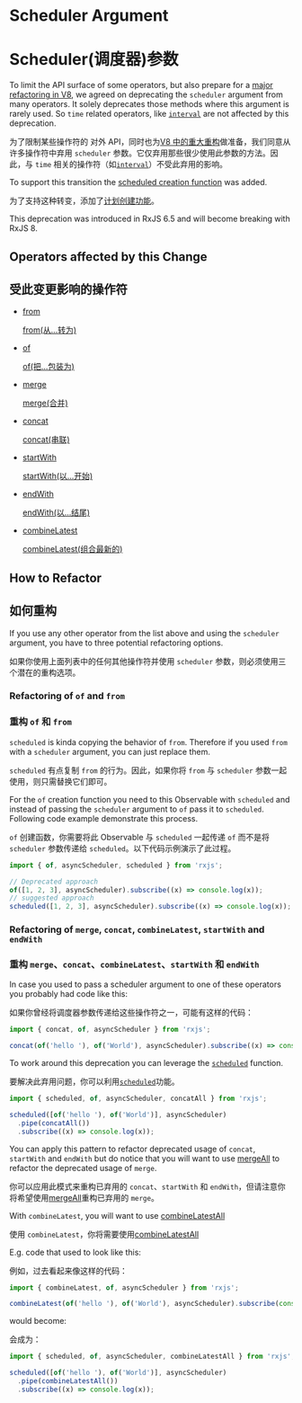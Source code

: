 # Scheduler Argument

# Scheduler(调度器)参数

To limit the API surface of some operators, but also prepare for a [major refactoring in V8](https://github.com/ReactiveX/rxjs/pull/4583), we agreed on deprecating the `scheduler` argument from many operators. It solely deprecates those methods where this argument is rarely used. So `time` related operators, like [`interval`](https://rxjs.dev/api/index/function/interval) are not affected by this deprecation.

为了限制某些操作符的 对外 API，同时也为[V8 中的重大重构](https://github.com/ReactiveX/rxjs/pull/4583)做准备，我们同意从许多操作符中弃用 `scheduler` 参数。它仅弃用那些很少使用此参数的方法。因此，与 `time` 相关的操作符（如[`interval`](https://rxjs.dev/api/index/function/interval)）不受此弃用的影响。

To support this transition the [scheduled creation function](/api/index/function/scheduled) was added.

为了支持这种转变，添加了[计划创建功能](/api/index/function/scheduled)。

<div class="alert is-important">
    <span>
        This deprecation was introduced in RxJS 6.5 and will become breaking with RxJS 8.
    </span>
</div>

## Operators affected by this Change

## 受此变更影响的操作符

- [from](/api/index/function/from)

  [from(从...转为)](/api/index/function/from)

- [of](/api/index/function/of)

  [of(把...包装为)](/api/index/function/of)

- [merge](/api/index/function/merge)

  [merge(合并)](/api/index/function/merge)

- [concat](/api/index/function/concat)

  [concat(串联)](/api/index/function/concat)

- [startWith](/api/operators/startWith)

  [startWith(以...开始)](/api/operators/startWith)

- [endWith](/api/operators/endWith)

  [endWith(以...结尾)](/api/operators/endWith)

- [combineLatest](/api/index/function/combineLatest)

  [combineLatest(组合最新的)](/api/index/function/combineLatest)

## How to Refactor

## 如何重构

If you use any other operator from the list above and using the `scheduler` argument, you have to three potential refactoring options.

如果你使用上面列表中的任何其他操作符并使用 `scheduler` 参数，则必须使用三个潜在的重构选项。

### Refactoring of `of` and `from`

### 重构 `of` 和 `from`

`scheduled` is kinda copying the behavior of `from`. Therefore if you used `from` with a `scheduler` argument, you can just replace them.

`scheduled` 有点复制 `from` 的行为。因此，如果你将 `from` 与 `scheduler` 参数一起使用，则只需替换它们即可。

For the `of` creation function you need to this Observable with `scheduled` and instead of passing the `scheduler` argument to `of` pass it to `scheduled`. Following code example demonstrate this process.

`of` 创建函数，你需要将此 Observable 与 `scheduled` 一起传递 `of` 而不是将 `scheduler` 参数传递给 `scheduled`。以下代码示例演示了此过程。

```ts
import { of, asyncScheduler, scheduled } from 'rxjs';

// Deprecated approach
of([1, 2, 3], asyncScheduler).subscribe((x) => console.log(x));
// suggested approach
scheduled([1, 2, 3], asyncScheduler).subscribe((x) => console.log(x));
```

### Refactoring of `merge`, `concat`, `combineLatest`, `startWith` and `endWith`

### 重构 `merge`、`concat`、`combineLatest`、`startWith` 和 `endWith`

In case you used to pass a scheduler argument to one of these operators you probably had code like this:

如果你曾经将调度器参数传递给这些操作符之一，可能有这样的代码：

```ts
import { concat, of, asyncScheduler } from 'rxjs';

concat(of('hello '), of('World'), asyncScheduler).subscribe((x) => console.log(x));
```

To work around this deprecation you can leverage the [`scheduled`](/api/index/function/scheduled) function.

要解决此弃用问题，你可以利用[`scheduled`](/api/index/function/scheduled)功能。

```ts
import { scheduled, of, asyncScheduler, concatAll } from 'rxjs';

scheduled([of('hello '), of('World')], asyncScheduler)
  .pipe(concatAll())
  .subscribe((x) => console.log(x));
```

You can apply this pattern to refactor deprecated usage of `concat`, `startWith` and `endWith` but do notice that you will want to use [mergeAll](/api/operators/mergeAll) to refactor the deprecated usage of `merge`.

你可以应用此模式来重构已弃用的 `concat`、`startWith` 和 `endWith`，但请注意你将希望使用[mergeAll](/api/operators/mergeAll)重构已弃用的 `merge`。

With `combineLatest`, you will want to use [combineLatestAll](/api/operators/combineLatestAll)

使用 `combineLatest`，你将需要使用[combineLatestAll](/api/operators/combineLatestAll)

E.g. code that used to look like this:

例如，过去看起来像这样的代码：

```ts
import { combineLatest, of, asyncScheduler } from 'rxjs';

combineLatest(of('hello '), of('World'), asyncScheduler).subscribe(console.log);
```

would become:

会成为：

```ts
import { scheduled, of, asyncScheduler, combineLatestAll } from 'rxjs';

scheduled([of('hello '), of('World')], asyncScheduler)
  .pipe(combineLatestAll())
  .subscribe((x) => console.log(x));
```
